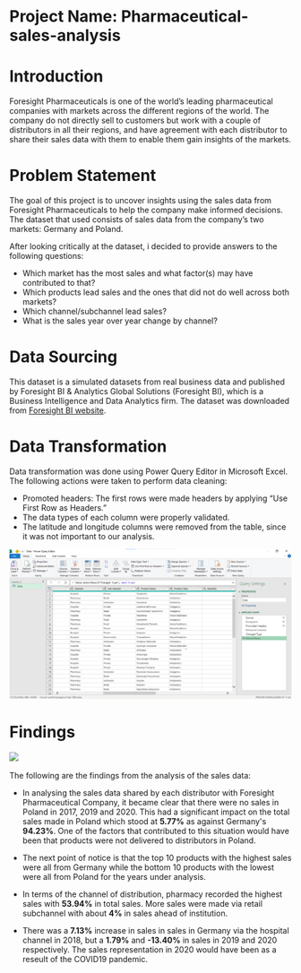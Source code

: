 # Project Name: Pharmaceutical-sales-analysis

# Introduction
Foresight Pharmaceuticals is one of the world’s leading pharmaceutical companies with markets across the different regions of the world. The company do not directly sell to customers but work with a couple of distributors in all their regions, and have agreement with each distributor to share their sales data with them to enable them gain insights of the markets.


# Problem Statement
The goal of this project is to uncover insights using the sales data from Foresight Pharmaceuticals to help the company make informed decisions. The dataset that used consists of sales data from the company’s two markets: Germany and Poland.

After looking critically at the dataset, i decided to provide answers to the following questions:
-	Which market has the most sales and what factor(s) may have contributed to that?
-	Which products lead sales and the ones that did not do well across both markets?
-	Which channel/subchannel lead sales?
-	What is the sales year over year change by channel?



# Data Sourcing
This dataset is a simulated datasets from real business data and published by Foresight BI & Analytics Global Solutions (Foresight BI), which is a Business Intelligence and Data Analytics firm. The dataset was downloaded from [Foresight BI website](https://foresightbi.com.ng/practice-data/3-datasets-for-your-portfolio/).


# Data Transformation
Data transformation was done using Power Query Editor in Microsoft Excel.
The following actions were taken to perform data cleaning: 
- Promoted headers: The first rows were made headers by applying “Use First Row as Headers.”
- The data types of each column were properly validated.
- The latitude and longitude columns were removed from the table, since it was not important to our analysis.

![](https://github.com/Inemesit1995/Pharmaceutical-sales-analysis/blob/main/Data_cleaning.png)



# Findings

![](https://github.com/Inemesit1995/Pharmaceutical-sales-analysis/blob/main/Dashboard.png)

The following are the findings from the analysis of the sales data:
- In analysing the sales data shared by each distributor with Foresight Pharmaceutical Company, it became clear that there were no sales in Poland in 2017, 2019 and 2020. This had a significant impact on the total sales made in Poland which stood at **5.77%** as against Germany's **94.23%**. One of the factors that contributed to this situation would have been that products were not delivered to distributors in Poland.

- The next point of notice is that the top 10 products with the highest sales were all from Germany while the bottom 10 products with the lowest were all from Poland for the years under analysis.

- In terms of the channel of distribution, pharmacy recorded the highest sales with **53.94%** in total sales. More sales were made via retail subchannel with about **4%** in sales ahead of institution.

- There was a **7.13%** increase in sales in sales in Germany via the hospital channel in 2018, but a **1.79%** and **-13.40%** in sales in 2019 and 2020 respectively. The sales representation in 2020 would have been as a reseult of the COVID19 pandemic.
